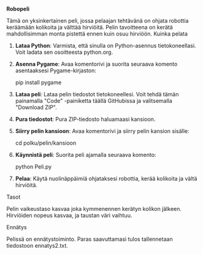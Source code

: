 **Robopeli**

Tämä on yksinkertainen peli, jossa pelaajan tehtävänä on ohjata robottia keräämään kolikoita ja välttää hirviöitä. Pelin tavoitteena on kerätä mahdollisimman monta pistettä ennen kuin osuu hirviöön.
Kuinka pelata

1. **Lataa Python**: Varmista, että sinulla on Python-asennus tietokoneellasi. Voit ladata sen osoitteesta python.org.

2. **Asenna Pygame**: Avaa komentorivi ja suorita seuraava komento asentaaksesi Pygame-kirjaston:

    pip install pygame

3. **Lataa peli**: Lataa pelin tiedostot tietokoneellesi. Voit tehdä tämän painamalla "Code" -painiketta täällä GitHubissa ja valitsemalla "Download ZIP".

4. **Pura tiedostot**: Pura ZIP-tiedosto haluamaasi kansioon.

5. **Siirry pelin kansioon**: Avaa komentorivi ja siirry pelin kansion sisälle:

    cd polku/pelin/kansioon

6. **Käynnistä peli**: Suorita peli ajamalla seuraava komento:

    python Peli.py

7. **Pelaa**: Käytä nuolinäppäimiä ohjataksesi robottia, kerää kolikoita ja vältä hirviöitä.


Tasot

Pelin vaikeustaso kasvaa joka kymmenennen kerätyn kolikon jälkeen. Hirviöiden nopeus kasvaa, ja taustan väri vaihtuu.


Ennätys

Pelissä on ennätystoiminto. Paras saavuttamasi tulos tallennetaan tiedostoon ennatys2.txt.
